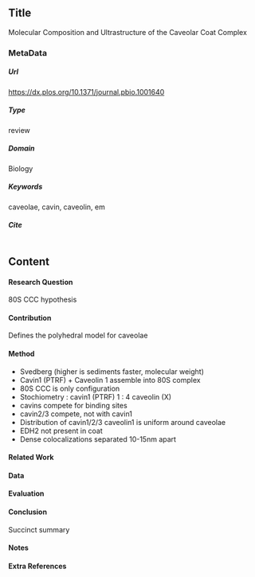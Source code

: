 ## Title
Molecular Composition and Ultrastructure of the Caveolar Coat Complex
### MetaData
##### Url
https://dx.plos.org/10.1371/journal.pbio.1001640
##### Type
review

##### Domain
Biology

##### Keywords
caveolae, cavin, caveolin, em


##### Cite
```LaTex


```
## Content
#### Research Question
80S CCC hypothesis

#### Contribution
Defines the polyhedral model for caveolae

#### Method
* Svedberg (higher is sediments faster, molecular weight)
* Cavin1 (PTRF) + Caveolin 1 assemble into 80S complex
* 80S CCC is only configuration
* Stochiometry : cavin1 (PTRF) 1 : 4 caveolin (X)
* cavins compete for binding sites
* cavin2/3 compete, not with cavin1
* Distribution of cavin1/2/3 caveolin1 is uniform around caveolae
* EDH2 not present in coat
* Dense colocalizations separated 10-15nm apart

#### Related Work


#### Data


#### Evaluation


#### Conclusion
Succinct summary

#### Notes

#### Extra References
